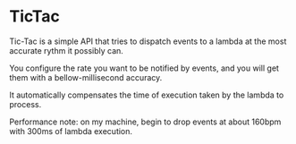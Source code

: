 # TicTac

Tic-Tac is a simple API that tries to dispatch events to a lambda at the most accurate rythm it possibly can.

You configure the rate you want to be notified by events, and you will get them with a bellow-millisecond accuracy. 

It automatically compensates the time of execution taken by the lambda to process. 
 
Performance note: on my machine, begin to drop events at about 160bpm with 300ms of lambda execution.
